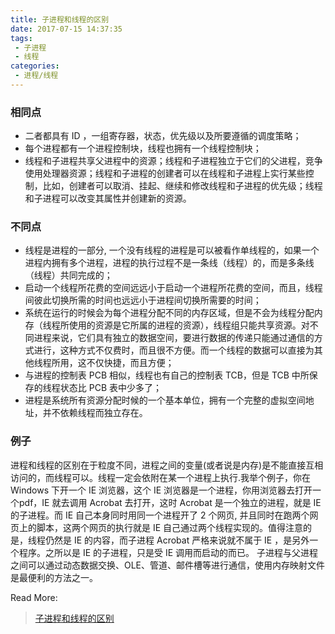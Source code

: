 ```yaml
---
title: 子进程和线程的区别
date: 2017-07-15 14:37:35
tags:
 - 子进程
 - 线程
categories:
 - 进程/线程
---
```


### 相同点

- 二者都具有 ID ，一组寄存器，状态，优先级以及所要遵循的调度策略；
- 每个进程都有一个进程控制块，线程也拥有一个线程控制块；
- 线程和子进程共享父进程中的资源；线程和子进程独立于它们的父进程，竞争使用处理器资源；线程和子进程的创建者可以在线程和子进程上实行某些控制，比如，创建者可以取消、挂起、继续和修改线程和子进程的优先级；线程和子进程可以改变其属性并创建新的资源。

### 不同点

- 线程是进程的一部分, 一个没有线程的进程是可以被看作单线程的，如果一个进程内拥有多个进程，进程的执行过程不是一条线（线程）的，而是多条线（线程）共同完成的；
- 启动一个线程所花费的空间远远小于启动一个进程所花费的空间，而且，线程间彼此切换所需的时间也远远小于进程间切换所需要的时间；
- 系统在运行的时候会为每个进程分配不同的内存区域，但是不会为线程分配内存（线程所使用的资源是它所属的进程的资源），线程组只能共享资源。对不同进程来说，它们具有独立的数据空间，要进行数据的传递只能通过通信的方式进行，这种方式不仅费时，而且很不方便。而一个线程的数据可以直接为其他线程所用，这不仅快捷，而且方便；
- 与进程的控制表 PCB 相似，线程也有自己的控制表 TCB，但是 TCB 中所保存的线程状态比 PCB 表中少多了；
- 进程是系统所有资源分配时候的一个基本单位，拥有一个完整的虚拟空间地址，并不依赖线程而独立存在。

### 例子

进程和线程的区别在于粒度不同，进程之间的变量(或者说是内存)是不能直接互相访问的，而线程可以。线程一定会依附在某一个进程上执行.我举个例子，你在 Windows 下开一个 IE 浏览器，这个 IE 浏览器是一个进程，你用浏览器去打开一个pdf，IE 就去调用 Acrobat 去打开，这时 Acrobat 是一个独立的进程，就是 IE 的子进程。而 IE 自己本身同时用同一个进程开了 2 个网页, 并且同时在跑两个网页上的脚本，这两个网页的执行就是 IE 自己通过两个线程实现的。值得注意的是，线程仍然是 IE 的内容，而子进程 Acrobat 严格来说就不属于 IE ，是另外一个程序。之所以是 IE 的子进程，只是受 IE 调用而启动的而已。
子进程与父进程之间可以通过动态数据交换、OLE、管道、邮件槽等进行通信，使用内存映射文件是最便利的方法之一。



Read More:

> [子进程和线程的区别](http://blog.csdn.net/wangkehuai/article/details/7089323)